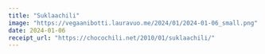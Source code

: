 ```yaml
---
title: "Suklaachili"
image: "https://vegaanibotti.lauravuo.me/2024/01/2024-01-06_small.png"
date: 2024-01-06
receipt_url: "https://chocochili.net/2010/01/suklaachili/"
---
```

